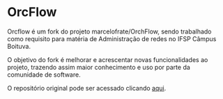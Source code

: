 # OrcFlow

Orcflow é um fork do projeto marcelofrate/OrchFlow, sendo trabalhado como requisito para matéria de Administração de redes no IFSP Câmpus Boituva.

O objetivo do fork é melhorar e acrescentar novas funcionalidades ao projeto, trazendo assim maior conhecimento e uso por parte da comunidade de software.

O repositório original pode ser acessado clicando [aqui](https://github.com/marcelofrate/OrchFlow).
